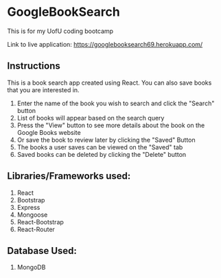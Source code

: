 # GoogleBookSearch
This is for my UofU coding bootcamp

Link to live application: https://googlebooksearch69.herokuapp.com/

## Instructions
This is a book search app created using React. You can also save books that you are interested in.

1. Enter the name of the book you wish to search and click the "Search" button
2. List of books will appear based on the search query
3. Press the "View" button to see more details about the book on the Google Books website
4. Or save the book to review later by clicking the "Saved" Button
5. The books a user saves can be viewed on the "Saved" tab
6. Saved books can be deleted by clicking the "Delete" button

## Libraries/Frameworks used:
1. React
2. Bootstrap
3. Express
4. Mongoose
5. React-Bootstrap
6. React-Router

## Database Used:
1. MongoDB

